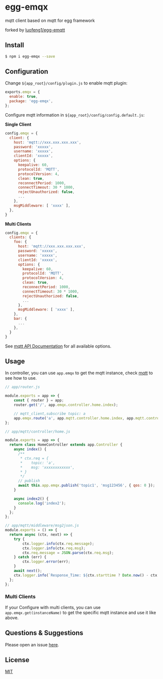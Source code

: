 # egg-emqx

mqtt client based on mqtt for egg framework

forked by [luofeng1/egg-emqtt](https://github.com/luofeng1/egg-emqtt)

## Install

```bash
$ npm i egg-emqx --save
```

## Configuration

Change `${app_root}/config/plugin.js` to enable mqtt plugin:

```js
exports.emqx = {
  enable: true,
  package: 'egg-emqx',
};
```

Configure mqtt information in `${app_root}/config/config.default.js`:

**Single Client**

```javascript
config.emqx = {
  client: {
    host: 'mqtt://xxx.xxx.xxx.xxx',
    password: 'xxxxx',
    username: 'xxxxx',
    clientId: 'xxxxx',
    options: {
      keepalive: 60,
      protocolId: 'MQTT',
      protocolVersion: 4,
      clean: true,
      reconnectPeriod: 1000,
      connectTimeout: 30 * 1000,
      rejectUnauthorized: false,
      ...
    },
    msgMiddleware: [ 'xxxx' ],
  },
}
```

**Multi Clients**

```javascript
config.emqx = {
  clients: {
    foo: {
      host: 'mqtt://xxx.xxx.xxx.xxx',
      password: 'xxxxx',
      username: 'xxxxx',
      clientId: 'xxxxx',
      options: {
        keepalive: 60,
        protocolId: 'MQTT',
        protocolVersion: 4,
        clean: true,
        reconnectPeriod: 1000,
        connectTimeout: 30 * 1000,
        rejectUnauthorized: false,
        ...
      },
      msgMiddleware: [ 'xxxx' ],
    },
    bar: {
      ...
    },
  }
}
```

See [mqtt API Documentation](https://github.com/mqttjs/MQTT.js) for all available options.

## Usage

In controller, you can use `app.emqx` to get the mqtt instance, check [mqtt](https://github.com/mqttjs/MQTT.js) to see how to use.

```js
// app/router.js

module.exports = app => {
    const { router } = app;
    router.get('/', app.emqx.controller.home.index);

    // mqtt_client,subscribe topic: a
    app.emqx.route('a', app.mqtt.controller.home.index, app.mqtt.controller.home.index2);
};

// app/mqtt/controller/home.js

module.exports = app => {
  return class HomeController extends app.Controller {
    async index() {
      /**
       * ctx.req = {
       *    topic: 'a',
       *    msg: 'xxxxxxxxxxxx',
       * }
       */ 
      // publish
      await this.app.emqx.publish('topic1', 'msg123456', { qos: 0 });
    }

    async index2() {
      console.log('index2');
    }
  };
};

// app/mqtt/middleware/msg2json.js
module.exports = () => {
  return async (ctx, next) => {
    try {
        ctx.logger.info(ctx.req.message);
        ctx.logger.info(ctx.req.msg);
        ctx.req.message = JSON.parse(ctx.req.msg);
    } catch (err) {
        ctx.logger.error(err);
    }
    await next();
    ctx.logger.info(`Response_Time: ${ctx.starttime ? Date.now() - ctx.starttime : 0}ms Topic：${ctx.req.topic} Msg: ${ctx.req.msg}`);
  };
};

```

### Multi Clients

If your Configure with multi clients, you can use `app.emqx.get(instanceName)` to get the specific mqtt instance and use it like above.

## Questions & Suggestions

Please open an issue [here](https://github.com/eggjs/egg/issues).

## License

[MIT](LICENSE)
